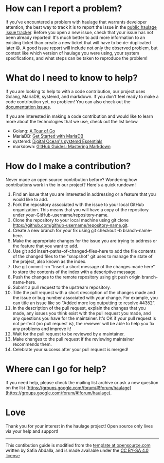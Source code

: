 # How can I report a problem?
If you've encountered a problem with haulage that warrants developer attention, the best way to track it is to report
the issue in the [public haulage issue tracker](https://github.com/uw-ictd/haulage/issues). Before you open a new issue,
check that your issue has not been already reported! It's much better to add more information to an existing ticket than
create a new ticket that will have to be de-duplicated later :smile:. A good issue report will include not only the
observed problem, but context like which version of haulage you were using, your system specifications, and what steps
can be taken to reproduce the problem!

# What do I need to know to help?
If you are looking to help to with a code contribution, our project uses Golang, MariaDB, systemd, and markdown. If you
don't feel ready to make a code contribution yet, no problem! You can also check out the [documentation
issues](https://github.com/uw-ictd/haulage/labels/docs).

If you are interested in making a code contribution and would like to learn more about the technologies that we use,
check out the list below.

 * Golang: [A Tour of Go](https://tour.golang.org/welcome/1)
 * MariaDB: [Get Started with MariaDB](https://mariadb.com/products/get-started)
 * systemd: [Digital Ocean's systemd Essentials](https://www.digitalocean.com/community/tutorials/systemd-essentials-working-with-services-units-and-the-journal)
 * markdown: [GitHub Guides: Mastering Markdown](https://guides.github.com/features/mastering-markdown/)

# How do I make a contribution?

Never made an open source contribution before? Wondering how contributions work in the in our project? Here's a quick
rundown!

1. Find an issue that you are interested in addressing or a feature that you would like to add.
2. Fork the repository associated with the issue to your local GitHub organization. This means that you will have a copy of the repository under your-GitHub-username/repository-name.
3. Clone the repository to your local machine using git clone https://github.com/github-username/repository-name.git.
4. Create a new branch for your fix using git checkout -b branch-name-here.
5. Make the appropriate changes for the issue you are trying to address or the feature that you want to add.
6. Use git add insert-paths-of-changed-files-here to add the file contents of the changed files to the "snapshot" git uses to manage the state of the project, also known as the index.
7. Use git commit -m "Insert a short message of the changes made here" to store the contents of the index with a descriptive message.
8. Push the changes to the remote repository using git push origin branch-name-here.
9. Submit a pull request to the upstream repository.
10. Title the pull request with a short description of the changes made and the issue or bug number associated with your change. For example, you can title an issue like so "Added more log outputting to resolve #4352".
11. In the description of the pull request, explain the changes that you made, any issues you think exist with the pull request you made, and any questions you have for the maintainer. It's OK if your pull request is not perfect (no pull request is), the reviewer will be able to help you fix any problems and improve it!
12. Wait for the pull request to be reviewed by a maintainer.
13. Make changes to the pull request if the reviewing maintainer recommends them.
14. Celebrate your success after your pull request is merged!

# Where can I go for help?
If you need help, please check the mailing list archive or ask a new question on the list
[https://groups.google.com/forum/#!forum/haulage](https://groups.google.com/forum/#!forum/haulage).

# Love

Thank you for your interest in the haulage project! Open source only lives via your help and support!

---
This contibution guide is modified from the [template at
opensource.com](https://opensource.com/life/16/3/contributor-guidelines-template-and-tips) written by Safia Abdalla, and
is made available under the [CC BY-SA 4.0 license](https://creativecommons.org/licenses/by-sa/4.0/)
